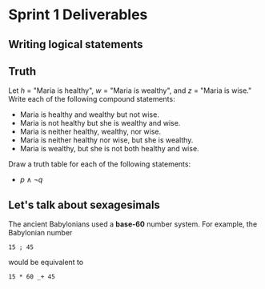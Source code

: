 # Sprint 1 Deliverables

## Writing logical statements



## Truth

Let *h* = "Maria is healthy", *w* = "Maria is wealthy", and *z* = "Maria is wise." Write each of the following compound statements:

- Maria is healthy and wealthy but not wise.
- Maria is not healthy but she is wealthy and wise.
- Maria is neither healthy, wealthy, nor wise.
- Maria is neither healthy nor wise, but she is wealthy.
- Maria is wealthy, but she is not both healthy and wise.

Draw a truth table for each of the following statements:

- *p* ∧ ¬*q*



## Let's talk about sexagesimals

The ancient Babylonians used a **base-60** number system. For example, the Babylonian number

```
15 ; 45
```

would be equivalent to

```
15 * 60 _+ 45
```

